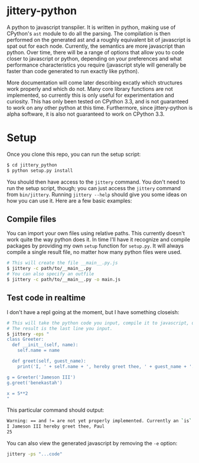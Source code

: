 jittery-python
==============

A python to javascript transpiler. It is written in python, making use of CPython's `ast` module to do all the parsing. The compilation is then performed on the generated ast and a roughly equivalent bit of javascript is spat out for each node. Currently, the semantics are more javascript than python. Over time, there will be a range of options that allow you to code closer to javascript or python, depending on your preferences and what performance characteristics you require (javascript style will generally be faster than code generated to run exactly like python).

More documentation will come later describing excatly which structures work properly and which do not. Many core library functions are not implemented, so currently this is only useful for experimentation and curiosity. This has only been tested on CPython 3.3, and is not guaranteed to work on any other python at this time. Furthermore, since jittery-python is alpha software, it is also not guaranteed to work on CPython 3.3.

# Setup

Once you clone this repo, you can run the setup script:

```bash
$ cd jittery_python
$ python setup.py install
```

You should then have access to the `jittery` command. You don't need to run the setup script, though; you can just access the `jittery` command from `bin/jittery`. Running `jittery --help` should give you some ideas on how you can use it. Here are a few basic examples:

## Compile files

You can import your own files using relative paths. This currently doesn't work quite the way python does it. In time I'll have it recognize and compile packages by providing my own `setup` function for `setup.py`. It will always compile a single result file, no matter how many python files were used.

```bash
# This will create the file __main__.py.js
$ jittery -c path/to/__main__.py
# You can also specify an outfile
$ jittery -c path/to/__main__.py -o main.js
```

## Test code in realtime

I don't have a repl going at the moment, but I have something closeish:

```bash
# This will take the python code you input, compile it to javascript, use node to run it and print the result.
# The result is the last line you input.
$ jittery -eps "
class Greeter:
  def __init__(self, name):
    self.name = name

  def greet(self, guest_name):
    print('I, ' + self.name + ', hereby greet thee, ' + guest_name + '.')

g = Greeter('Jameson III')
g.greet('benekastah')

x = 5**2
"
```

This particular command should output:

```bash
Warning: == and != are not yet properly implemented. Currently an `is` or `is not` operation is used instead.
I Jameson III hereby greet thee, Paul
25
```

You can also view the generated javascript by removing the `-e` option:

```bash
jittery -ps "...code"
```
